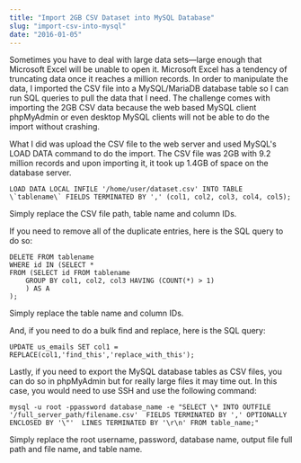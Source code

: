 ```yaml
---
title: "Import 2GB CSV Dataset into MySQL Database"
slug: "import-csv-into-mysql"
date: "2016-01-05"
---
```


Sometimes you have to deal with large data sets—large enough that Microsoft Excel will be unable to open it. Microsoft Excel has a tendency of truncating data once it reaches a million records. In order to manipulate the data, I imported the CSV file into a MySQL/MariaDB database table so I can run SQL queries to pull the data that I need. The challenge comes with importing the 2GB CSV data because the web based MySQL client phpMyAdmin or even desktop MySQL clients will not be able to do the import without crashing.

What I did was upload the CSV file to the web server and used MySQL's LOAD DATA command to do the import. The CSV file was 2GB with 9.2 million records and upon importing it, it took up 1.4GB of space on the database server.

```
LOAD DATA LOCAL INFILE '/home/user/dataset.csv' INTO TABLE \`tablename\` FIELDS TERMINATED BY ',' (col1, col2, col3, col4, col5);
```

Simply replace the CSV file path, table name and column IDs.

If you need to remove all of the duplicate entries, here is the SQL query to do so:

```
DELETE FROM tablename 
WHERE id IN (SELECT * 
FROM (SELECT id FROM tablename 
    GROUP BY col1, col2, col3 HAVING (COUNT(*) > 1)
    ) AS A
);
```

Simply replace the table name and column IDs.

And, if you need to do a bulk find and replace, here is the SQL query:

```
UPDATE us_emails SET col1 = REPLACE(col1,'find_this','replace_with_this');
```

Lastly, if you need to export the MySQL database tables as CSV files, you can do so in phpMyAdmin but for really large files it may time out. In this case, you would need to use SSH and use the following command:

```
mysql -u root -ppassword database_name -e "SELECT \* INTO OUTFILE '/full_server_path/filename.csv'  FIELDS TERMINATED BY ',' OPTIONALLY ENCLOSED BY '\"'  LINES TERMINATED BY '\r\n' FROM table_name;"
```

Simply replace the root username, password, database name, output file full path and file name, and table name.